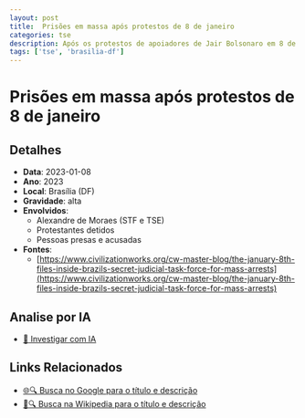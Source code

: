 ```yaml
---
layout: post
title:  Prisões em massa após protestos de 8 de janeiro
categories: tse
description: Após os protestos de apoiadores de Jair Bolsonaro em 8 de janeiro, foram realizadas prisões em massa com acusações severas como tentativa de golpe e associação criminosa, com sentenças altas mesmo para os não violentos. STF e TSE, sob Alexandre de Moraes, centralizaram decisões e usaram relatórios informais.
tags: ['tse', 'brasilia-df']
---
```


# Prisões em massa após protestos de 8 de janeiro

## Detalhes
- **Data**: 2023-01-08
- **Ano**: 2023
- **Local**: Brasília (DF)
- **Gravidade**: alta
- **Envolvidos**:
  - Alexandre de Moraes (STF e TSE)
  - Protestantes detidos
  - Pessoas presas e acusadas
- **Fontes**:
  - [https://www.civilizationworks.org/cw-master-blog/the-january-8th-files-inside-brazils-secret-judicial-task-force-for-mass-arrests](https://www.civilizationworks.org/cw-master-blog/the-january-8th-files-inside-brazils-secret-judicial-task-force-for-mass-arrests)

## Analise por IA
- [🤖 Investigar com IA](https://www.perplexity.ai/search?q=%22Alexandre%20de%20Moraes%22%20Pris%C3%B5es%20em%20massa%20ap%C3%B3s%20protestos%20de%208%20de%20janeiro%20Ap%C3%B3s%20os%20protestos%20de%20apoiadores%20de%20Jair%20Bolsonaro%20em%208%20de%20janeiro%2C%20foram%20realizadas%20pris%C3%B5es%20em%20massa%20com%20acusa%C3%A7%C3%B5es%20severas%20como%20tentativa%20de%20golpe%20e%20associa%C3%A7%C3%A3o%20criminosa%2C%20com%20senten%C3%A7as%20altas%20mesmo%20para%20os%20n%C3%A3o%20violentos.%20STF%20e%20TSE%2C%20sob%20Alexandre%20de%20Moraes%2C%20centralizaram%20decis%C3%B5es%20e%20usaram%20relat%C3%B3rios%20informais.%20Bras%C3%ADlia%20%28DF%29%202023)

## Links Relacionados
- [🌐🔍 Busca no Google para o título e descrição](https://www.google.com/search?q=%22Alexandre%20de%20Moraes%22%20Pris%C3%B5es%20em%20massa%20ap%C3%B3s%20protestos%20de%208%20de%20janeiro%20Ap%C3%B3s%20os%20protestos%20de%20apoiadores%20de%20Jair%20Bolsonaro%20em%208%20de%20janeiro%2C%20foram%20realizadas%20pris%C3%B5es%20em%20massa%20com%20acusa%C3%A7%C3%B5es%20severas%20como%20tentativa%20de%20golpe%20e%20associa%C3%A7%C3%A3o%20criminosa%2C%20com%20senten%C3%A7as%20altas%20mesmo%20para%20os%20n%C3%A3o%20violentos.%20STF%20e%20TSE%2C%20sob%20Alexandre%20de%20Moraes%2C%20centralizaram%20decis%C3%B5es%20e%20usaram%20relat%C3%B3rios%20informais.%20Bras%C3%ADlia%20%28DF%29%202023)
- [📖🔍 Busca na Wikipedia para o título e descrição](https://pt.wikipedia.org/w/index.php?search=%22Alexandre%20de%20Moraes%22%20Pris%C3%B5es%20em%20massa%20ap%C3%B3s%20protestos%20de%208%20de%20janeiro%20Ap%C3%B3s%20os%20protestos%20de%20apoiadores%20de%20Jair%20Bolsonaro%20em%208%20de%20janeiro%2C%20foram%20realizadas%20pris%C3%B5es%20em%20massa%20com%20acusa%C3%A7%C3%B5es%20severas%20como%20tentativa%20de%20golpe%20e%20associa%C3%A7%C3%A3o%20criminosa%2C%20com%20senten%C3%A7as%20altas%20mesmo%20para%20os%20n%C3%A3o%20violentos.%20STF%20e%20TSE%2C%20sob%20Alexandre%20de%20Moraes%2C%20centralizaram%20decis%C3%B5es%20e%20usaram%20relat%C3%B3rios%20informais.%20Bras%C3%ADlia%20%28DF%29%202023)

